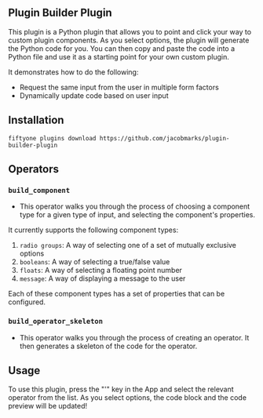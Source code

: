 ## Plugin Builder Plugin

This plugin is a Python plugin that allows you to point and click your way to
custom plugin components. As you select options, the plugin will generate the
Python code for you. You can then copy and paste the code into a Python file
and use it as a starting point for your own custom plugin.

It demonstrates how to do the following:

-   Request the same input from the user in multiple form factors
-   Dynamically update code based on user input

## Installation

```shell
fiftyone plugins download https://github.com/jacobmarks/plugin-builder-plugin
```

## Operators

### `build_component`

-   This operator walks you through the process of choosing a component type
    for a given type of input, and selecting the component's properties.

It currently supports the following component types:

1. `radio groups`: A way of selecting one of a set of mutually exclusive
   options
2. `booleans`: A way of selecting a true/false value
3. `floats`: A way of selecting a floating point number
4. `message`: A way of displaying a message to the user

Each of these component types has a set of properties that can be configured.

### `build_operator_skeleton`

-   This operator walks you through the process of creating an operator. It
    then generates a skeleton of the code for the operator.

## Usage

To use this plugin, press the "\'" key in the App and select the relevant
operator from the list. As you select options, the code block and the code
preview will be updated!
